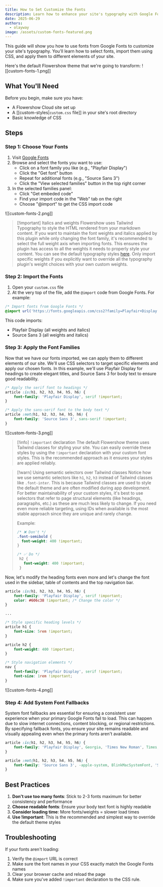 ```yaml
---
title: How to Set Customize the Fonts
description: Learn how to enhance your site's typography with Google Fonts
date: 2025-06-29
authors:
  - olayway
image: /assets/custom-fonts-featured.png
---
```


This guide will show you how to use fonts from Google Fonts to customize your site's typography. You'll learn how to select fonts, import them using CSS, and apply them to different elements of your site.

Here's the default Flowershow theme that we're going to transform:
![[custom-fonts-1.png]]

## What You'll Need

Before you begin, make sure you have:
- A Flowershow Cloud site set up
- A [[custom-styles|`custom.css` file]] in your site's root directory
- Basic knowledge of CSS

## Steps

### Step 1: Choose Your Fonts

1. Visit [Google Fonts](https://fonts.google.com)
2. Browse and select the fonts you want to use:
   - Click on a font family you like (e.g., "Playfair Display")
   - Click the "Get font" button
   - Repeat for additional fonts (e.g., "Source Sans 3")
   - Click the "View selected families" button in the top right corner 
1. In the selected families panel:
   - Click "Get embeded code"
   - Find your import code in the "Web" tab on the right
   - Choose "@import" to get the CSS import code

![[custom-fonts-2.png]]

> [!important] Italics and weights
> Flowershow uses Tailwind Typography to style the HTML rendered from your markdown content. If you want to maintain the font weights and italics applied by this plugin while only changing the font family, it's recommended to select the full weight axis when importing fonts. This ensures the plugin has access to all the weights it needs to properly style your content. You can see the default typography styles [here](https://github.com/tailwindlabs/tailwindcss-typography/blob/main/src/styles.js). Only import specific weights if you explicitly want to override all the typography plugin's weight choices with your own custom weights.

### Step 2: Import the Fonts

1. Open your `custom.css` file
2. At the very top of the file, add the `@import` code from Google Fonts. For example:

```css
/* Import fonts from Google Fonts */
@import url('https://fonts.googleapis.com/css2?family=Playfair+Display:ital,wght@0,400..900;1,400..900&family=Source+Sans+3:ital,wght@0,200..900;1,200..900&display=swap');
```

This code imports:
- Playfair Display (all weights and italics)
- Source Sans 3 (all weights and italics)

### Step 3: Apply the Font Families

Now that we have our fonts imported, we can apply them to different elements of our site. We'll use CSS selectors to target specific elements and apply our chosen fonts. In this example, we'll use Playfair Display for headings to create elegant titles, and Source Sans 3 for body text to ensure good readability.

```css
/* Apply the serif font to headings */
article :is(h1, h2, h3, h4, h5, h6) {
    font-family: 'Playfair Display', serif !important;
}

/* Apply the sans-serif font to the body text */
article :not(h1, h2, h3, h4, h5, h6) {
    font-family: 'Source Sans 3', sans-serif !important;
}
```

![[custom-fonts-3.png]]

> [!info] `!important` declaration
> The default Flowershow theme uses Tailwind classes for styling your site. You can easily override these styles by using the `!important` declaration with your custom font styles. This is the recommended approach as it ensures your styles are applied reliably.

> [!warn] Using semantic selectors over Tailwind classes
> Notice how we use semantic selectors like `h1`, `h2`, `h3` instead of Tailwind classes like `.font-inter`. This is because Tailwind classes are used to style the default theme and are often modified during app development. For better maintainability of your custom styles, it's best to use selectors that refer to page structural elements (like headings, paragraphs, etc.) as these are much less likely to change. If you need even more reliable targeting, using IDs when available is the most stable approach since they are unique and rarely change.
> 
> Example:
> ```css
> /* ❌ Don't */
> .font-semibold {
>   font-weight: 400 !important;
> }
> 
> /* ✅ Do */
>  h2 {
>    font-weight: 400 !important;
>  }
> ```

Now, let's modify the heading fonts even more and let's change the font used in the sidebar, table of contents and the top navigation bar.

```css
article :is(h1, h2, h3, h4, h5, h6) {
    font-family: 'Playfair Display', serif !important;
    color: #606c38 !important; /* Change the color */
}

...

/* Style specific heading levels */
article h1 {
    font-size: 5rem !important;
}

article h2 {
    font-weight: 400 !important;
}

/* Style navigation elements */
nav {
    font-family: 'Playfair Display', serif !important;
    font-size: 1rem !important;
}
```

![[custom-fonts-4.png]]

### Step 4: Add System Font Fallbacks

System font fallbacks are essential for ensuring a consistent user experience when your primary Google Fonts fail to load. This can happen due to slow internet connections, content blocking, or regional restrictions. By specifying fallback fonts, you ensure your site remains readable and visually appealing even when the primary fonts aren't available.

```css
article :is(h1, h2, h3, h4, h5, h6) {
    font-family: 'Playfair Display', Georgia, 'Times New Roman', Times, serif !important;
}

article :not(h1, h2, h3, h4, h5, h6) {
    font-family: 'Source Sans 3', -apple-system, BlinkMacSystemFont, 'Segoe UI', Helvetica, Arial, sans-serif !important;
}
```

## Best Practices

1. **Don't use too many fonts**: Stick to 2-3 fonts maximum for better consistency and performance
2. **Choose readable fonts**: Ensure your body text font is highly readable
3. **Consider loading time**: More fonts/weights = slower load times
4. **Use !important**: This is the recommended and simplest way to override the default theme styles

## Troubleshooting

If your fonts aren't loading:

1. Verify the `@import` URL is correct
2. Make sure the font names in your CSS exactly match the Google Fonts names
3. Clear your browser cache and reload the page
4. Make sure you've added `!important` declaration to the CSS rule.
